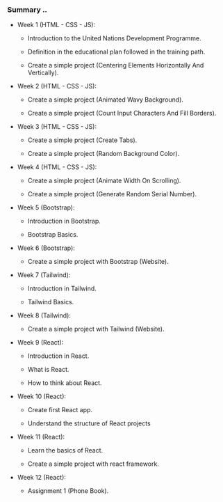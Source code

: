 ### Summary ..

- Week 1 (HTML - CSS - JS):

  - Introduction to the United Nations Development Programme.

  - Definition in the educational plan followed in the training path.

  - Create a simple project (Centering Elements Horizontally And Vertically).

- Week 2 (HTML - CSS - JS):

  - Create a simple project (Animated Wavy Background).

  - Create a simple project (Count Input Characters And Fill Borders).

- Week 3 (HTML - CSS - JS):

  - Create a simple project (Create Tabs).

  - Create a simple project (Random Background Color).

- Week 4 (HTML - CSS - JS):

  - Create a simple project (Animate Width On Scrolling).

  - Create a simple project (Generate Random Serial Number).

- Week 5 (Bootstrap):

  - Introduction in Bootstrap.

  - Bootstrap Basics.

- Week 6 (Bootstrap):

  - Create a simple project with Bootstrap (Website).

- Week 7 (Tailwind):

  - Introduction in Tailwind.

  - Tailwind Basics.

- Week 8 (Tailwind):

  - Create a simple project with Tailwind (Website).

- Week 9 (React):

  - Introduction in React.

  - What is React.

  - How to think about React.

- Week 10 (React):

  - Create first React app.

  - Understand the structure of React projects

- Week 11 (React):

  - Learn the basics of React.

  - Create a simple project with react framework.

- Week 12 (React):

  - Assignment 1 (Phone Book).
